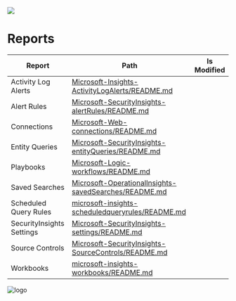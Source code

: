 ![](img/header.jpg)

# Reports




| Report                      | Path                |Is Modified |
| --------------------------- | ------------------- |----------- |
| Activity Log Alerts     | [Microsoft-Insights-ActivityLogAlerts/README.md](Microsoft-Insights-ActivityLogAlerts/README.md)        |          |
| Alert Rules     | [Microsoft-SecurityInsights-alertRules/README.md](Microsoft-SecurityInsights-alertRules/README.md)        |          |
| Connections     | [Microsoft-Web-connections/README.md](Microsoft-Web-connections/README.md)        |          |
| Entity Queries     | [Microsoft-SecurityInsights-entityQueries/README.md](Microsoft-SecurityInsights-entityQueries/README.md)        |          |
| Playbooks     | [Microsoft-Logic-workflows/README.md](Microsoft-Logic-workflows/README.md)        |          |
| Saved Searches     | [Microsoft-OperationalInsights-savedSearches/README.md](Microsoft-OperationalInsights-savedSearches/README.md)        |          |
| Scheduled Query Rules     | [microsoft-insights-scheduledqueryrules/README.md](microsoft-insights-scheduledqueryrules/README.md)        |          |
| SecurityInsights Settings     | [Microsoft-SecurityInsights-settings/README.md](Microsoft-SecurityInsights-settings/README.md)        |          |
| Source Controls     | [Microsoft-SecurityInsights-SourceControls/README.md](Microsoft-SecurityInsights-SourceControls/README.md)        |          |
| Workbooks     | [microsoft-insights-workbooks/README.md](microsoft-insights-workbooks/README.md)        |          |

![logo](img/logo.jpg)
